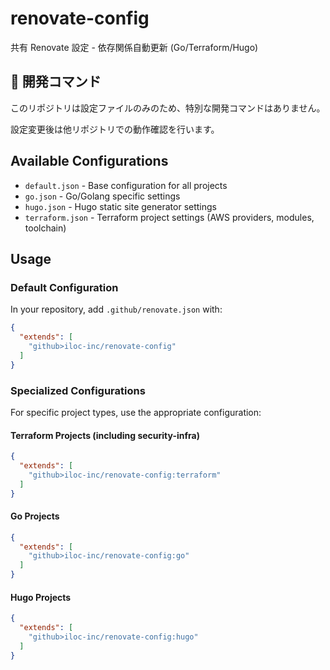 # renovate-config

共有 Renovate 設定 - 依存関係自動更新 (Go/Terraform/Hugo)

## 🚀 開発コマンド

このリポジトリは設定ファイルのみのため、特別な開発コマンドはありません。

設定変更後は他リポジトリでの動作確認を行います。

## Available Configurations

- `default.json` - Base configuration for all projects
- `go.json` - Go/Golang specific settings
- `hugo.json` - Hugo static site generator settings
- `terraform.json` - Terraform project settings (AWS providers, modules, toolchain)

## Usage

### Default Configuration

In your repository, add `.github/renovate.json` with:

```json
{
  "extends": [
    "github>iloc-inc/renovate-config"
  ]
}
```

### Specialized Configurations

For specific project types, use the appropriate configuration:

#### Terraform Projects (including security-infra)
```json
{
  "extends": [
    "github>iloc-inc/renovate-config:terraform"
  ]
}
```

#### Go Projects
```json
{
  "extends": [
    "github>iloc-inc/renovate-config:go"
  ]
}
```

#### Hugo Projects
```json
{
  "extends": [
    "github>iloc-inc/renovate-config:hugo"
  ]
}
```
